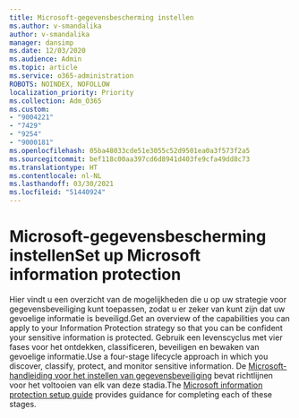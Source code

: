 ```yaml
---
title: Microsoft-gegevensbescherming instellen
ms.author: v-smandalika
author: v-smandalika
manager: dansimp
ms.date: 12/03/2020
ms.audience: Admin
ms.topic: article
ms.service: o365-administration
ROBOTS: NOINDEX, NOFOLLOW
localization_priority: Priority
ms.collection: Adm_O365
ms.custom:
- "9004221"
- "7429"
- "9254"
- "9000181"
ms.openlocfilehash: 05ba48033cde51e3055c52d9501ea0a3f573f2a5
ms.sourcegitcommit: bef118c00aa397cd6d8941d403fe9cfa49dd8c73
ms.translationtype: HT
ms.contentlocale: nl-NL
ms.lasthandoff: 03/30/2021
ms.locfileid: "51440924"
---
```

# <a name="set-up-microsoft-information-protection"></a><span data-ttu-id="ae391-102">Microsoft-gegevensbescherming instellen</span><span class="sxs-lookup"><span data-stu-id="ae391-102">Set up Microsoft information protection</span></span>

<span data-ttu-id="ae391-103">Hier vindt u een overzicht van de mogelijkheden die u op uw strategie voor gegevensbeveiliging kunt toepassen, zodat u er zeker van kunt zijn dat uw gevoelige informatie is beveiligd.</span><span class="sxs-lookup"><span data-stu-id="ae391-103">Get an overview of the capabilities you can apply to your Information Protection strategy so that you can be confident your sensitive information is protected.</span></span> <span data-ttu-id="ae391-104">Gebruik een levenscyclus met vier fases voor het ontdekken, classificeren, beveiligen en bewaken van gevoelige informatie.</span><span class="sxs-lookup"><span data-stu-id="ae391-104">Use a four-stage lifecycle approach in which you discover, classify, protect, and monitor sensitive information.</span></span> <span data-ttu-id="ae391-105">De [Microsoft-handleiding voor het instellen van gegevensbeveiliging](https://go.microsoft.com/fwlink/?linkid=2146619) bevat richtlijnen voor het voltooien van elk van deze stadia.</span><span class="sxs-lookup"><span data-stu-id="ae391-105">The [Microsoft information protection setup guide](https://go.microsoft.com/fwlink/?linkid=2146619) provides guidance for completing each of these stages.</span></span>
